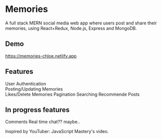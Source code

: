 # Memories
A full stack MERN social media web app where users post and share their memories, using React+Redux, Node.js, Express and MongoDB.

## Demo
https://memories-chloe.netlify.app

## Features
User Authentication  
Posting/Updating Memories  
Likes/Delete Memories
Pagination
Searching
Recommende Posts


## In progress features
Comments
Real time chat?? maybe..

Inspired by YouTuber: JavaScript Mastery's video.
